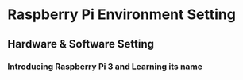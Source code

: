 <h1> Raspberry Pi Environment Setting </h1>
<p><h2> Hardware & Software Setting </h2></p>
<p><h3> Introducing Raspberry Pi 3 and Learning its name </h3></p>
